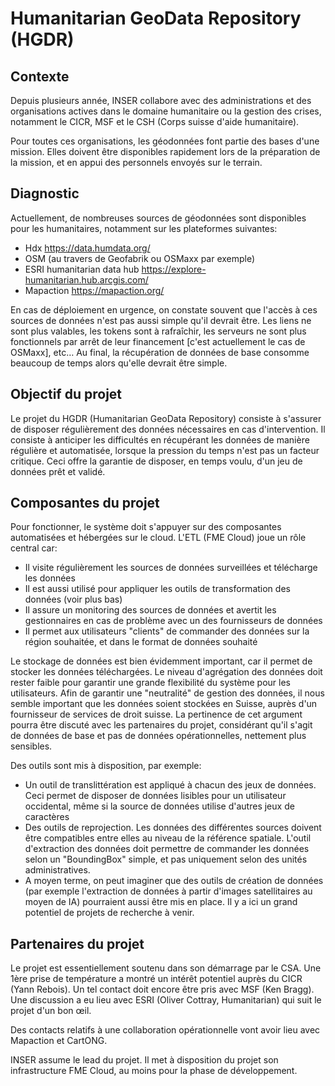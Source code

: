 # Humanitarian GeoData Repository (HGDR)
## Contexte
Depuis plusieurs année, INSER collabore avec des administrations et des organisations actives dans le domaine humanitaire ou la gestion des crises, notamment le CICR, MSF et le CSH (Corps suisse d'aide humanitaire).
 
Pour toutes ces organisations, les géodonnées font partie des bases d'une mission. Elles doivent être disponibles rapidement lors de la préparation de la mission, et en appui des personnels envoyés sur le terrain.
 
## Diagnostic
Actuellement, de nombreuses sources de géodonnées sont disponibles pour les humanitaires, notamment sur les plateformes suivantes:

 - Hdx https://data.humdata.org/
 - OSM (au travers de Geofabrik ou OSMaxx par exemple)
 - ESRI humanitarian data hub https://explore-humanitarian.hub.arcgis.com/
 - Mapaction https://mapaction.org/

 
En cas de déploiement en urgence, on constate souvent que l'accès à ces sources de données n'est pas aussi simple qu'il devrait être. Les liens ne sont plus valables, les tokens sont à rafraîchir, les serveurs ne sont plus fonctionnels par arrêt de leur financement [c'est actuellement le cas de OSMaxx], etc…
Au final, la récupération de données de base consomme beaucoup de temps alors qu'elle devrait être simple.
 
 
## Objectif du projet
 
Le projet du HGDR (Humanitarian GeoData Repository) consiste à s'assurer de disposer régulièrement des données nécessaires en cas d'intervention. Il consiste à anticiper les difficultés en récupérant les données de manière régulière et automatisée, lorsque la pression du temps n'est pas un facteur critique. Ceci offre la garantie de disposer, en temps voulu, d'un jeu de données prêt et validé.
 
## Composantes du projet
Pour fonctionner, le système doit s'appuyer sur des composantes automatisées et hébergées sur le cloud.
L'ETL (FME Cloud) joue un rôle central car:

 - Il visite régulièrement les sources de données surveillées et télécharge les données
 - Il est aussi utilisé pour appliquer les outils de transformation des données (voir plus bas)
 - Il assure un monitoring des sources de données et avertit les gestionnaires en cas de problème avec un des fournisseurs de données
 - Il permet aux utilisateurs "clients" de commander des données sur la région souhaitée, et dans le format de données souhaité

 
Le stockage de données est bien évidemment important, car il permet de stocker les données téléchargées. Le niveau d'agrégation des données doit rester faible pour garantir une grande flexibilité du système pour les utilisateurs. Afin de garantir une "neutralité" de gestion des données, il nous semble important que les données soient stockées en Suisse, auprès d'un fournisseur de services de droit suisse. La pertinence de cet argument pourra être discuté avec les partenaires du projet, considérant qu'il s'agit de données de base et pas de données opérationnelles, nettement plus sensibles.
 
Des outils sont mis à disposition, par exemple:

 - Un outil de translittération est appliqué à chacun des jeux de données. Ceci permet de disposer de données lisibles pour un utilisateur occidental, même si la source de données utilise d'autres jeux de caractères
 - Des outils de reprojection. Les données des différentes sources doivent être compatibles entre elles au niveau de la référence spatiale.
    L'outil d'extraction des données doit permettre de commander les données selon un "BoundingBox" simple, et pas uniquement selon des unités administratives.
 -  A moyen terme, on peut imaginer que des outils de création de données (par exemple l'extraction de données à partir d'images satellitaires au moyen de IA) pourraient aussi être mis en place. Il y a ici un grand potentiel de projets de recherche à venir. 

 
## Partenaires du projet
Le projet est essentiellement soutenu dans son démarrage par le CSA.
Une 1ère prise de température a montré un intérêt potentiel auprès du CICR (Yann Rebois).
Un tel contact doit encore être pris avec MSF (Ken Bragg).
Une discussion a eu lieu avec ESRI (Oliver Cottray, Humanitarian) qui suit le projet d'un bon œil.
 
Des contacts relatifs à une collaboration opérationnelle vont avoir lieu avec Mapaction et CartONG.
 
INSER assume le lead du projet. Il met à disposition du projet son infrastructure FME Cloud, au moins pour la phase de développement. 
